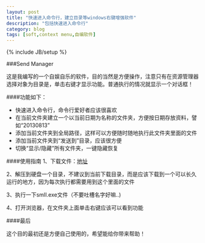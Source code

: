 ```yaml
---
layout: post
title: "快速进入命令行，建立目录等windows右键增强软件"
description: "包括快速进入命令行"
category: blog
tags: [soft,context menu,自编软件]
---
```

{% include JB/setup %}

###Send Manager

这是我编写的一个自娱自乐的软件，目的当然是方便操作，注意只有在资源管理器选择对象为目录是，单击右键才显示功能。普通执行的情况就显示一个对话框！

####功能如下：


* 快速进入命令行，命令行爱好者应该很喜欢
* 在当前文件夹建立一个以当前日期为名称的文件夹，方便按日期存放资料，譬如“20130813”
* 添加当前文件夹到全局路径，这样可以方便随时随地执行此文件夹里面的文件
* 添加当前文件夹到“发送到”目录，应该很方便
* 切换“显示/隐藏”所有文件夹，一键隐藏恢复


####使用指南
1、下载文件：[地址](http://pan.baidu.com/share/link?shareid=1248082714&uk=2097495678)


2、解压到硬盘一个目录，不建议到当前下载目录，而是应该下载到一个可以长久运行的地方，因为每次执行都需要用到这个里面的文件

3、执行一下smII.exe文件（不要吐槽名字好嘛..)

4、打开浏览器，在文件夹上面单击右键应该可以看到功能


####最后

这个目的最初还是方便自己使用的，希望能给你带来帮助！


